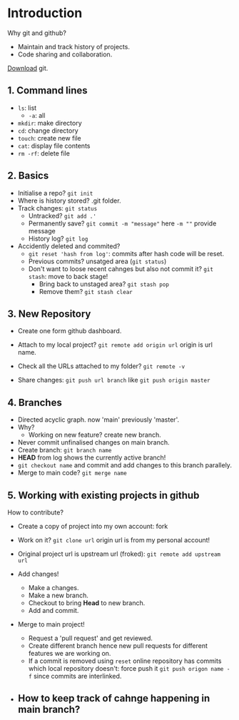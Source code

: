 # Introduction

Why git and github?
- Maintain and track history of projects.
- Code sharing and collaboration.

[Download](http://git-scm.com/) git.

## 1. Command lines

- `ls`: list
  - `-a`: all
- `mkdir`: make directory
- `cd`: change directory
- `touch`: create new file
- `cat`: display file contents
- `rm -rf`: delete file   

## 2. Basics

- Initialise a repo? `git init`
- Where is history stored? .git folder.
- Track changes: `git status`
  - Untracked? `git add .'`
  - Permanently save? `git commit -m "message"` here `-m ""` provide message
  - History log? `git log`
- Accidently deleted and commited?
  - `git reset 'hash from log'`: commits after hash code will be reset.
  - Previous commits? unsatged area (`git status`)
  - Don't want to loose recent cahnges but also not commit it? `git stash`: move to back stage!
    - Bring back to unstaged area? `git stash pop`
    - Remove them? `git stash clear`

## 3. New Repository

- Create one form github dashboard.
- Attach to my local project? `git remote add origin url` origin is url name.
- Check all the URLs attached to my folder? `git remote -v`

- Share changes: `git push url branch` like `git push origin master`

## 4. Branches

- Directed acyclic graph. now 'main' previously 'master'.
- Why? 
  - Working on new feature? create new branch.
- Never commit unfinalised changes on main branch.
- Create branch: `git branch name`
- **HEAD** from log shows the currently active branch!
- `git checkout name` and commit and add changes to this branch parallely.
- Merge to main code? `git merge name`

## 5. Working with existing projects in github

How to contribute?
- Create a copy of project into my own account: fork
- Work on it? `git clone url` origin url is from my personal account!
- Original project url is upstream url (froked): `git remote add upstream url`

- Add changes!
  - Make a changes.
  - Make a new branch.
  - Checkout to bring **Head** to new branch.
  - Add and commit.

- Merge to main project!
  - Request a 'pull request' and get reviewed.
  - Create different branch hence new pull requests for different features we are working on.
  - If a commit is removed using `reset` online repository has commits which local repository doesn't: force push it `git push origon name -f` since commits are interlinked.

- How to keep track of cahnge happening in main branch?
  - 

